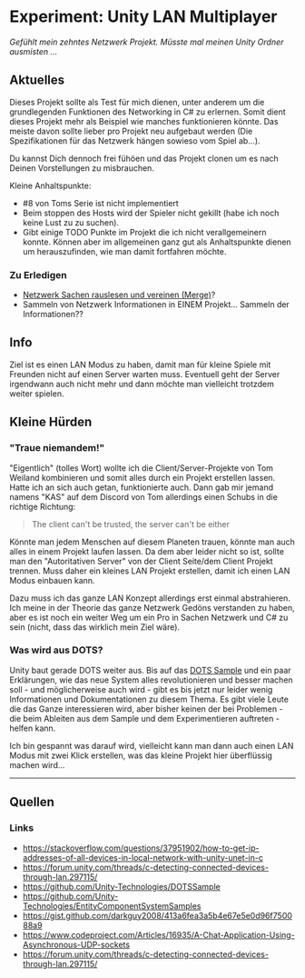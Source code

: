 # Experiment: Unity LAN Multiplayer
*Gefühlt mein zehntes Netzwerk Projekt. Müsste mal meinen Unity Ordner ausmisten ...*

## Aktuelles
Dieses Projekt sollte als Test für mich dienen, unter anderem um die grundlegenden Funktionen des
Networking in C# zu erlernen. Somit dient dieses Projekt mehr als Beispiel wie manches funktionieren könnte.
Das meiste davon sollte lieber pro Projekt neu aufgebaut werden (Die Spezifikationen für das Netzwerk hängen
sowieso vom Spiel ab...).

Du kannst Dich dennoch frei fühöen und das Projekt clonen um es nach Deinen Vorstellungen zu misbrauchen.

Kleine Anhaltspunkte:
* #8 von Toms Serie ist nicht implementiert
* Beim stoppen des Hosts wird der Spieler nicht gekillt (habe ich noch keine Lust zu zu suchen).
* Gibt einige TODO Punkte im Projekt die ich nicht verallgemeinern konnte. Können aber im allgemeinen ganz gut als Anhaltspunkte dienen um herauszufinden, wie man damit fortfahren möchte.

### Zu Erledigen
* [Netzwerk Sachen rauslesen und vereinen (Merge)](https://github.com/LukasKurthRocks/Unity-Network-Client-V1)?
* Sammeln von Netzwerk Informationen in EINEM Projekt... Sammeln der Informationen??

## Info
Ziel ist es einen LAN Modus zu haben, damit man für kleine Spiele mit Freunden nicht auf
einen Server warten muss. Eventuell geht der Server irgendwann auch nicht mehr und dann
möchte man vielleicht trotzdem weiter spielen.

## Kleine Hürden

### "Traue niemandem!"
"Eigentlich" (tolles Wort) wollte ich die Client/Server-Projekte von Tom Weiland kombinieren
und somit alles durch ein Projekt erstellen lassen. Hatte ich an sich auch getan, funktionierte auch.
Dann gab mir jemand namens "KAS" auf dem Discord von Tom allerdings einen Schubs in die richtige
Richtung:

> The client can't be trusted, the server can't be either

Könnte man jedem Menschen auf diesem Planeten trauen, könnte man auch alles in einem Projekt
laufen lassen. Da dem aber leider nicht so ist, sollte man den "Autoritativen Server" von der
Client Seite/dem Client Projekt trennen. Muss daher ein kleines LAN Projekt erstellen, damit
ich einen LAN Modus einbauen kann.

Dazu muss ich das ganze LAN Konzept allerdings erst einmal abstrahieren. Ich meine in der Theorie
das ganze Netzwerk Gedöns verstanden zu haben, aber es ist noch ein weiter Weg um ein
Pro in Sachen Netzwerk und C# zu sein (nicht, dass das wirklich mein Ziel wäre).

### Was wird aus DOTS?
Unity baut gerade DOTS weiter aus. Bis auf das [DOTS Sample](https://github.com/Unity-Technologies/DOTSSample)
und ein paar Erklärungen, wie das neue System alles revolutionieren und besser machen soll - und möglicherweise auch wird -
gibt es bis jetzt nur leider wenig Informationen und Dokumentationen zu diesem Thema. Es gibt viele Leute die das
Ganze interessieren wird, aber bisher keinen der bei Problemen - die beim Ableiten aus dem Sample und dem Experimentieren
auftreten - helfen kann.

Ich bin gespannt was darauf wird, vielleicht kann man dann auch einen LAN Modus mit zwei Klick erstellen, was das kleine
Projekt hier überflüssig machen wird...

___
## Quellen
### Links
* https://stackoverflow.com/questions/37951902/how-to-get-ip-addresses-of-all-devices-in-local-network-with-unity-unet-in-c
* https://forum.unity.com/threads/c-detecting-connected-devices-through-lan.297115/
* https://github.com/Unity-Technologies/DOTSSample
* https://github.com/Unity-Technologies/EntityComponentSystemSamples
* https://gist.github.com/darkguy2008/413a6fea3a5b4e67e5e0d96f750088a9
* https://www.codeproject.com/Articles/16935/A-Chat-Application-Using-Asynchronous-UDP-sockets
* https://forum.unity.com/threads/c-detecting-connected-devices-through-lan.297115/
